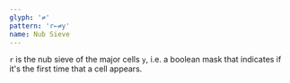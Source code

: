 ```yaml
---
glyph: '≠'
pattern: 'r←≠y'
name: Nub Sieve
---
```


`r` is the nub sieve of the major cells `y`, i.e. a boolean mask that indicates if it's the first time that a cell appears.